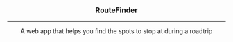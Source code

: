 <h3 align="center">RouteFinder</h3>

---

<p align="center">A web app that helps you find the spots to stop at during a roadtrip</p>

